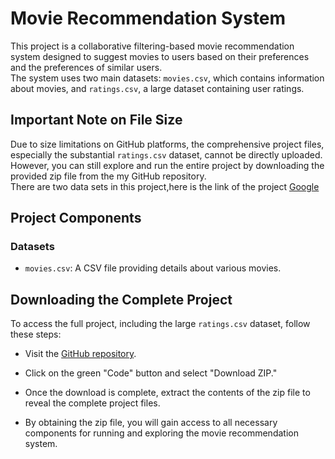 # Movie Recommendation System

This project is a collaborative filtering-based movie recommendation system designed to suggest movies to users based on their preferences and the preferences of similar users.<br>
The system uses two main datasets: `movies.csv`, which contains information about movies, and `ratings.csv`, a large dataset containing user ratings.

## Important Note on File Size

Due to size limitations on GitHub platforms, the comprehensive project files, especially the substantial `ratings.csv` dataset, cannot be directly uploaded.<br>
However, you can still explore and run the entire project by downloading the provided zip file from the my GitHub repository.<br>
There are two data sets in this project,here is the link of the project <a href="https://drive.google.com/drive/folders/1BpqHRAKDBXnxlSr3ARi781ARYXXwDBgj?usp=drive_link" target="_blank">Google</a>
## Project Components

### Datasets
- `movies.csv`: A CSV file providing details about various movies.




## Downloading the Complete Project

To access the full project,  including the large `ratings.csv` dataset, follow these steps:

- Visit the [GitHub repository]([https://github.com/your-username/movie-recommendation-system](https://github.com/khanmahmood1/Movie-Recommendation.git)).

- Click on the green "Code" button and select "Download ZIP."

- Once the download is complete, extract the contents of the zip file to reveal the complete project files.

- By obtaining the zip file, you will gain access to all necessary components for running and exploring the movie recommendation system.
